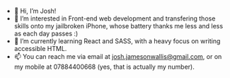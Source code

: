 - 👋 Hi, I’m Josh!
- 👀 I’m interested in Front-end web development and transfering those skills onto my jailbroken iPhone, whose battery thanks me less and less as each day passes :)
- 🌱 I’m currently learning React and SASS, with a heavy focus on writing accessible HTML.
- 📫 You can reach me via email at josh.jamesonwallis@gmail.com, or on my mobile at 07884400668 (yes, that is actually my number).
